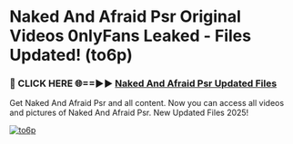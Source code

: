 # Naked And Afraid Psr Original Videos 0nlyFans Leaked - Files Updated! (to6p)

<h3>🔴 CLICK HERE 🌐==►► <a href="https://tinyurl.com/up5wt9bj" rel="nofollow">Naked And Afraid Psr Updated Files</a></h3>

Get Naked And Afraid Psr and all content. Now you can access all videos and pictures of Naked And Afraid Psr. New Updated Files 2025!

[![to6p](https://i.imgur.com/ABiUzMV.gif)](https://tinyurl.com/up5wt9bj)
